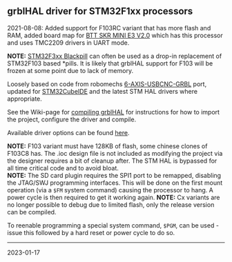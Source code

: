 ## grblHAL driver for STM32F1xx processors

2021-08-08: Added support for F103RC variant that has more flash and RAM, added board map for [BTT SKR MINI E3 V2.0](https://www.bigtree-tech.com/products/bigtreetech-skr-mini-e3-v2-0-32-bit-control-board-integrated-tmc2209-uart-for-ender-3.html) which has this processor and uses TMC2209 drivers in UART mode.

__NOTE:__ [STM32F3xx Blackpill](../STM32F3xx/README.md) can often be used as a drop-in replacement of STM32F103 based *pills. It is likely that grblHAL support for F103 will be frozen at some point due to lack of memory.

Loosely based on code from robomechs [6-AXIS-USBCNC-GRBL](https://github.com/robomechs/6-AXIS-USBCNC-GRBL) port, updated for [STM32CubeIDE](https://www.st.com/en/development-tools/stm32cubeide.htm) and the latest STM HAL drivers where appropriate.

See the Wiki-page for [compiling grblHAL](https://github.com/grblHAL/core/wiki/Compiling-GrblHAL) for instructions for how to import the project, configure the driver and compile.

Available driver options can be found [here](Inc/my_machine.h).

__NOTE:__ F103 variant must have 128KB of flash, some chinese clones of F103C8 has. The .ioc design file is not included as modifying the project via the designer requires a bit of cleanup after. The STM HAL is bypassed for all time critical code and to avoid bloat.  
__NOTE:__ The SD card plugin requires the SPI1 port to be remapped, disabling the JTAG/SWJ programming interfaces. This will be done on the first mount operation (via a `$FM` system command) causing the processor to hang. A power cycle is then required to get it working again.
__NOTE:__ Cx variants are no longer possible to debug due to limited flash, only the release version can be compiled.

To reenable programming a special system command, `$PGM`, can be used - issue this followed by a hard reset or power cycle to do so.

---
2023-01-17
